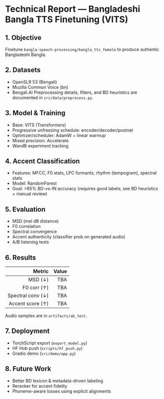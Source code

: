 # Technical Report — Bangladeshi Bangla TTS Finetuning (VITS)

## 1. Objective
Finetune `bangla-speech-processing/bangla_tts_female` to produce authentic Bangladeshi Bangla.

## 2. Datasets
- OpenSLR 53 (Bengali)
- Mozilla Common Voice (bn)
- Bengali.AI
Preprocessing details, filters, and BD heuristics are documented in `src/data/preprocess.py`.

## 3. Model & Training
- Base: VITS (Transformers)
- Progressive unfreezing schedule: encoder/decoder/postnet
- Optimizer/scheduler: AdamW + linear warmup
- Mixed precision: Accelerate
- WandB experiment tracking

## 4. Accent Classification
- Features: MFCC, F0 stats, LPC formants, rhythm (tempogram), spectral stats
- Model: RandomForest
- Goal: >85% BD-vs-IN accuracy (requires good labels; see BD heuristics + manual review)

## 5. Evaluation
- MSD (mel dB distance)
- F0 correlation
- Spectral convergence
- Accent authenticity (classifier prob on generated audio)
- A/B listening tests

## 6. Results
| Metric | Value |
|-------:|------:|
| MSD (↓) | TBA |
| F0 corr (↑) | TBA |
| Spectral conv (↓) | TBA |
| Accent score (↑) | TBA |

Audio samples are in `artifacts/ab_test`.

## 7. Deployment
- TorchScript export (`export_model.py`)
- HF Hub push (`scripts/hf_push.py`)
- Gradio demo (`src/demo/app.py`)

## 8. Future Work
- Better BD lexicon & metadata-driven labeling
- Reranker for accent fidelity
- Phoneme-aware losses using explicit alignments
